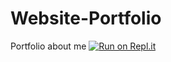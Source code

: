 # Website-Portfolio
Portfolio about me
[![Run on Repl.it](https://repl.it/badge/github/pyan02/Website-Portfolio)](https://repl.it/github/pyan02/Website-Portfolio)
